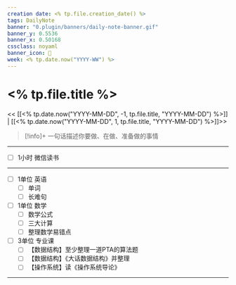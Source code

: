 ```yaml
---
creation date: <% tp.file.creation_date() %>
tags: DailyNote
banner: "0.plugin/banners/daily-note-banner.gif"
banner_y: 0.5536
banner_x: 0.50168
cssclass: noyaml
banner_icon: 💌
week: <% tp.date.now("YYYY-WW") %>
---
```


# <% tp.file.title %>

<< [[<% tp.date.now("YYYY-MM-DD", -1, tp.file.title, "YYYY-MM-DD") %>]] | [[<% tp.date.now("YYYY-MM-DD", 1, tp.file.title, "YYYY-MM-DD") %>]]>>


> [!info]+ 一句话描述你要做、在做、准备做的事情
> 

---

- [ ] 1小时 微信读书

---

- [ ] 1单位 英语
	- [ ] 单词
	- [ ] 长难句
- [ ] 1单位 数学
	- [ ] 数学公式
	- [ ] 三大计算
	- [ ] 整理数学易错点
- [ ] 3单位 专业课
	- [ ] 【数据结构】至少整理一道PTA的算法题
	- [ ] 【数据结构】《大话数据结构》并整理
	- [ ] 【操作系统】读《操作系统导论》

---

